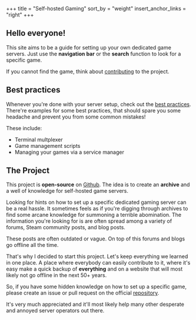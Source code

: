 +++
title = "Self-hosted Gaming"
sort_by = "weight"
insert_anchor_links = "right"
+++

## Hello everyone!

This site aims to be a guide for setting up your own dedicated game servers.
Just use the **navigation bar** or the **search** function to look for a specific game.

If you cannot find the game, think about [contributing](https://github.com/nukesor/selfhosted-gaming) to the project.


## Best practices

Whenever you're done with your server setup, check out the [best practices](/best-practices/).
There're examples for some best practices, that should spare you some headache and prevent you from some common mistakes!

These include:
- Terminal multplexer
- Game management scripts
- Managing your games via a service manager

## The Project

This project is **open-source** on [Github](https://github.com/nukesor/selfhosted-gaming).
The idea is to create an **archive** and a well of knowledge for self-hosted game servers.

Looking for hints on how to set up a specific dedicated gaming server can be a real hassle.
It sometimes feels as if you're digging through archives to find some arcane knowledge for summoning a terrible abomination. 
The information you're looking for is are often spread among a variety of forums, Steam community posts, and blog posts.

These posts are often outdated or vague. On top of this forums and blogs go offline all the time.

That's why I decided to start this project.
Let's keep everything we learned in one place.
A place where everybody can easily contribute to it, where it's easy make a quick backup of **everything** and on a website that will most likely not go offline in the next 50+ years.

So, if you have some hidden knowledge on how to set up a specific game, please create an issue or pull request on the official [repository](https://github.com/nukesor/selfhosted-gaming).

It's very much appreciated and it'll most likely help many other desperate and annoyed server operators out there.
